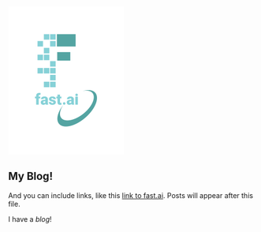![Image of fast.ai logo](images/logo.png)

## My Blog! ##

And you can include links, like this [link to fast.ai](https://www.fast.ai). Posts will appear after this file.

I have a *blog*!
